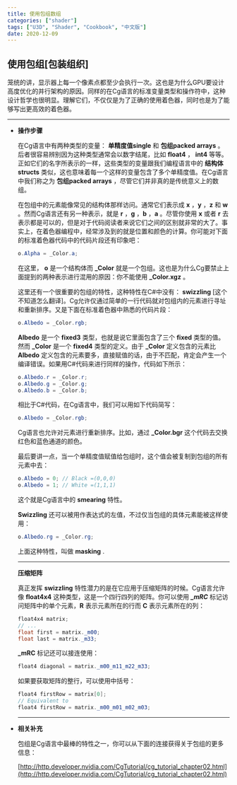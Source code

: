 ```yaml
---
title: 使用包组数组
categories: ["shader"]
tags: ["U3D", "Shader", "Cookbook", "中文版"]
date: 2020-12-09
---
```









## 使用包组[包装组织]

笼统的讲，显示器上每一个像素点都至少会执行一次。这也是为什么GPU要设计高度优化的并行架构的原因。同样的在Cg语言的标准变量类型和操作符中，这种设计哲学也很明显。理解它们，不仅仅是为了正确的使用着色器，同时也是为了能够写出更高效的着色器。


***
- **操作步骤**

  在Cg语言中有两种类型的变量： **单精度值single** 和 **包组packed arrays** 。后者很容易辨别因为这种类型通常会以数字结尾，比如 **float4** ， **int4** 等等。正如它们的名字所表示的一样，这些类型的变量跟我们编程语言中的 **结构体structs** 类似，这也意味着每一个这样的变量包含了多个单精度值。在Cg语言中我们称之为 **包组packed arrays** ，尽管它们并非真的是传统意义上的数组。

  在包组中的元素能像常见的结构体那样访问。通常它们表示成 **x** ，**y** ，**z** 和 **w** 。然而Cg语言还有另一种表示，就是 **r** ，**g** ，**b** ，**a** 。尽管你使用 **x** 或者 **r** 去表示都是可以的，但是对于代码阅读者来说它们之间的区别就非常的大了。事实上，在着色器编程中，经常涉及到的就是位置和颜色的计算。你可能对下面的标准着色器代码中的代码片段还有印象吧：

  ```c#
  o.Alpha = _Color.a;
  ```

  在这里， **o** 是一个结构体而 **_Color** 就是一个包组。这也是为什么Cg要禁止上面提到的两种表示进行混用的原因：你不能使用 **_Color.xgz** 。

  这里还有一个很重要的包组的特性，这种特性在C#中没有： **swizzling** [这个不知道怎么翻译]。Cg允许仅通过简单的一行代码就对包组内的元素进行寻址和重新排序。又是下面在标准着色器中熟悉的代码片段：
  
  ```c#
  o.Albedo = _Color.rgb;
  ```
  
  **Albedo** 是一个 **fixed3** 类型，也就是说它里面包含了三个 **fixed** 类型的值。 然而 **_Color** 是一个 **fixed4** 类型的定义。由于 **_Color** 定义包含的元素比  **Albedo** 定义包含的元素要多，直接赋值的话，由于不匹配，肯定会产生一个编译错误。如果用C#代码来进行同样的操作，代码如下所示：
  
  ```c#
  o.Albedo.r = _Color.r;
  o.Albedo.g = _Color.g;
  o.Albedo.b = _Color.b;
  ```
  
  相比于C#代码，在Cg语言中，我们可以用如下代码简写：
  
  ```c#
  o.Albedo = _Color.rgb;
  ```
  
  Cg语言也允许对元素进行重新排序。比如，通过 **_Color.bgr** 这个代码去交换红色和蓝色通道的颜色。
  
  最后要讲一点，当一个单精度值赋值给包组时，这个值会被复制到包组的所有元素中去：
  
  ```c#
  o.Albedo = 0; // Black =(0,0,0)
  o.Albedo = 1; // White =(1,1,1)
  ```
  
  这个就是Cg语言中的 **smearing** 特性。
  
  **Swizzling** 还可以被用作表达式的左值，不过仅当包组的具体元素能被这样使用：
  
  ```c#
  o.Albedo.rg = _Color.rg;
  ```
  
  上面这种特性，叫做 **masking** .  

  ***
  
  **压缩矩阵**
  
  真正发挥 **swizzling** 特性潜力的是在它应用于压缩矩阵的时候。Cg语言允许像 **float4x4** 这种类型，这是一个四行四列的矩阵。你可以使用 ***_mRC*** 标记访问矩阵中的单个元素，**R** 表示元素所在的行而 **C** 表示元素所在的列：
  
  ```c#
  float4x4 matrix; 
  // ... 
  float first = matrix._m00; 
  float last = matrix._m33;
  ```
  
  **_mRC** 标记还可以接连使用：
  
  ```c#
  float4 diagonal = matrix._m00_m11_m22_m33;
  ```
  
  如果要获取矩阵的整行，可以使用中括号：
  
  ```c#
  float4 firstRow = matrix[0]; 
  // Equivalent to 
  float4 firstRow = matrix._m00_m01_m02_m03;
  ```
  ***



- **相关补充**
  
  包组是Cg语言中最棒的特性之一，你可以从下面的连接获得关于包组的更多信息：
  
  [http://http.developer.nvidia.com/CgTutorial/cg_tutorial_chapter02.html](http://http.developer.nvidia.com/CgTutorial/cg_tutorial_chapter02.html)
